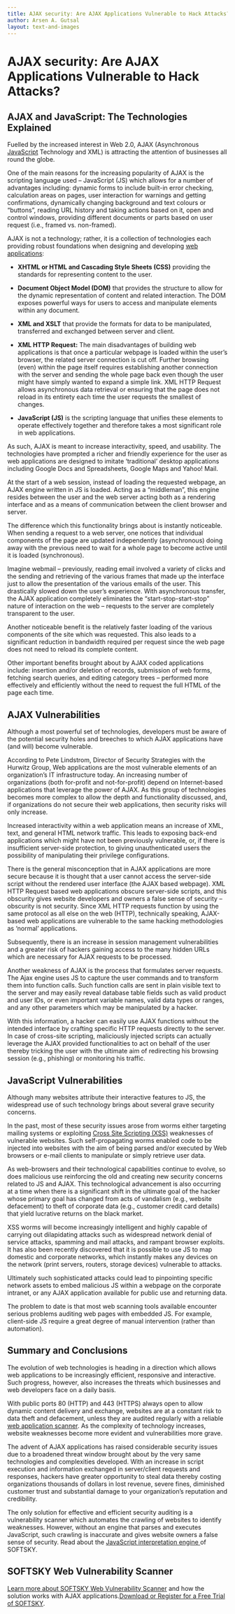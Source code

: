 ```yaml
---
title: AJAX security: Are AJAX Applications Vulnerable to Hack Attacks?
author: Arsen A. Gutsal
layout: text-and-images
---
```


**AJAX security: Are AJAX Applications Vulnerable to Hack Attacks?**
====================================================================

**AJAX and JavaScript: The Technologies Explained**
---------------------------------------------------

Fuelled by the increased interest in Web 2.0, AJAX (Asynchronous
[JavaScript](http://www.acunetix.com/websitesecurity/javascript)
Technology and XML) is attracting the attention of businesses all round
the globe.

One of the main reasons for the increasing popularity of AJAX is the
scripting language used – JavaScript (JS) which allows for a number of
advantages including: dynamic forms to include built-in error checking,
calculation areas on pages, user interaction for warnings and getting
confirmations, dynamically changing background and text colours or
“buttons”, reading URL history and taking actions based on it, open and
control windows, providing different documents or parts based on user
request (i.e., framed vs. non-framed).

AJAX is not a technology; rather, it is a collection of technologies
each providing robust foundations when designing and developing [web
applications](http://www.acunetix.com/websitesecurity/web-applications/):

-   **XHTML or HTML and Cascading Style Sheets (CSS)** providing the standards for representing content to the user.

-   **Document Object Model (DOM)** that provides the structure to allow for the dynamic representation of content and related interaction. The DOM exposes powerful ways for users to access and manipulate elements within any document.

-   **XML and XSLT** that provide the formats for data to be manipulated, transferred and exchanged between server and client.

-   **XML HTTP Request:** The main disadvantages of building web applications is that once a particular webpage is loaded within the user’s browser, the related server connection is cut off. Further browsing (even) within the page itself requires establishing another connection with the server and sending the whole page back even though the user might have simply wanted to expand a simple link. XML HTTP Request allows asynchronous data retrieval or ensuring that the page does not reload in its entirety each time the user requests the smallest of changes.

-   **JavaScript (JS)** is the scripting language that unifies these elements to operate effectively together and therefore takes a most significant role in web applications.

As such, AJAX is meant to increase interactivity, speed, and usability.
The technologies have prompted a richer and friendly experience for the
user as web applications are designed to imitate ‘traditional’ desktop
applications including Google Docs and Spreadsheets, Google Maps and
Yahoo! Mail.

At the start of a web session, instead of loading the requested webpage,
an AJAX engine written in JS is loaded. Acting as a “middleman”, this
engine resides between the user and the web server acting both as a
rendering interface and as a means of communication between the client
browser and server.

The difference which this functionality brings about is instantly
noticeable. When sending a request to a web server, one notices that
individual components of the page are updated independently
(asynchronous) doing away with the previous need to wait for a whole
page to become active until it is loaded (synchronous).

Imagine webmail – previously, reading email involved a variety of clicks
and the sending and retrieving of the various frames that made up the
interface just to allow the presentation of the various emails of the
user. This drastically slowed down the user’s experience. With
asynchronous transfer, the AJAX application completely eliminates the
“start-stop-start-stop” nature of interaction on the web – requests to
the server are completely transparent to the user.

Another noticeable benefit is the relatively faster loading of the
various components of the site which was requested. This also leads to a
significant reduction in bandwidth required per request since the web
page does not need to reload its complete content.

Other important benefits brought about by AJAX coded applications
include: insertion and/or deletion of records, submission of web forms,
fetching search queries, and editing category trees – performed more
effectively and efficiently without the need to request the full HTML of
the page each time.

**AJAX Vulnerabilities**
------------------------

Although a most powerful set of technologies, developers must be aware
of the potential security holes and breeches to which AJAX applications
have (and will) become vulnerable.

According to Pete Lindstrom, Director of Security Strategies with the
Hurwitz Group, Web applications are the most vulnerable elements of an
organization’s IT infrastructure today. An increasing number of
organizations (both for-profit and not-for-profit) depend on
Internet-based applications that leverage the power of AJAX. As this
group of technologies becomes more complex to allow the depth and
functionality discussed, and, if organizations do not secure their web
applications, then security risks will only increase.

Increased interactivity within a web application means an increase of
XML, text, and general HTML network traffic. This leads to exposing
back-end applications which might have not been previously vulnerable,
or, if there is insufficient server-side protection, to giving
unauthenticated users the possibility of manipulating their privilege
configurations.

There is the general misconception that in AJAX applications are more
secure because it is thought that a user cannot access the server-side
script without the rendered user interface (the AJAX based webpage). XML
HTTP Request based web applications obscure server-side scripts, and
this obscurity gives website developers and owners a false sense of
security – obscurity is not security. Since XML HTTP requests function
by using the same protocol as all else on the web (HTTP), technically
speaking, AJAX-based web applications are vulnerable to the same hacking
methodologies as ‘normal’ applications.

Subsequently, there is an increase in session management vulnerabilities
and a greater risk of hackers gaining access to the many hidden URLs
which are necessary for AJAX requests to be processed.

Another weakness of AJAX is the process that formulates server requests.
The Ajax engine uses JS to capture the user commands and to transform
them into function calls. Such function calls are sent in plain visible
text to the server and may easily reveal database table fields such as
valid product and user IDs, or even important variable names, valid data
types or ranges, and any other parameters which may be manipulated by a
hacker.

With this information, a hacker can easily use AJAX functions without
the intended interface by crafting specific HTTP requests directly to
the server. In case of cross-site scripting, maliciously injected
scripts can actually leverage the AJAX provided functionalities to act
on behalf of the user thereby tricking the user with the ultimate aim of
redirecting his browsing session (e.g., phishing) or monitoring his
traffic.

**JavaScript Vulnerabilities**
------------------------------

Although many websites attribute their interactive features to JS, the
widespread use of such technology brings about several grave security
concerns.

In the past, most of these security issues arose from worms either
targeting mailing systems or exploiting [Cross Site Scripting
(XSS)](http://www.acunetix.com/websitesecurity/xss/) weaknesses of
vulnerable websites. Such self-propagating worms enabled code to be
injected into websites with the aim of being parsed and/or executed by
Web browsers or e-mail clients to manipulate or simply retrieve user
data.

As web-browsers and their technological capabilities continue to evolve,
so does malicious use reinforcing the old and creating new security
concerns related to JS and AJAX. This technological advancement is also
occurring at a time when there is a significant shift in the ultimate
goal of the hacker whose primary goal has changed from acts of vandalism
(e.g., website defacement) to theft of corporate data (e.g., customer
credit card details) that yield lucrative returns on the black market.

XSS worms will become increasingly intelligent and highly capable of
carrying out dilapidating attacks such as widespread network denial of
service attacks, spamming and mail attacks, and rampant browser
exploits. It has also been recently discovered that it is possible to
use JS to map domestic and corporate networks, which instantly makes any
devices on the network (print servers, routers, storage devices)
vulnerable to attacks.

Ultimately such sophisticated attacks could lead to pinpointing specific
network assets to embed malicious JS within a webpage on the corporate
intranet, or any AJAX application available for public use and returning
data.

The problem to date is that most web scanning tools available encounter
serious problems auditing web pages with embedded JS. For example,
client-side JS require a great degree of manual intervention (rather
than automation).

**Summary and Conclusions**
---------------------------

The evolution of web technologies is heading in a direction which allows
web applications to be increasingly efficient, responsive and
interactive. Such progress, however, also increases the threats which
businesses and web developers face on a daily basis.

With public ports 80 (HTTP) and 443 (HTTPS) always open to allow dynamic
content delivery and exchange, websites are at a constant risk to data
theft and defacement, unless they are audited regularly with a reliable
[web application
scanner](http://www.acunetix.com/vulnerability-scanner/). As the
complexity of technology increases, website weaknesses become more
evident and vulnerabilities more grave.

The advent of AJAX applications has raised considerable security issues
due to a broadened threat window brought about by the very same
technologies and complexities developed. With an increase in script
execution and information exchanged in server/client requests and
responses, hackers have greater opportunity to steal data thereby
costing organizations thousands of dollars in lost revenue, severe
fines, diminished customer trust and substantial damage to your
organization’s reputation and credibility.

The only solution for effective and efficient security auditing is a
vulnerability scanner which automates the crawling of websites to
identify weaknesses. However, without an engine that parses and executes
JavaScript, such crawling is inaccurate and gives website owners a false
sense of security. Read about the [JavaScript interpretation engine
](https://www.acunetix.com/websitesecurity/crawling-html5-javascript-websites/)of
SOFTSKY.

**SOFTSKY Web Vulnerability Scanner**
--------------------------------------

[Learn more about SOFTSKY Web Vulnerability
Scanner](http://www.acunetix.com/vulnerability-scanner/) and how the
solution works with AJAX applications.[Download or Register for a Free
Trial of
SOFTSKY](http://www.acunetix.com/vulnerability-scanner/acunetix-14-day-trial/).
